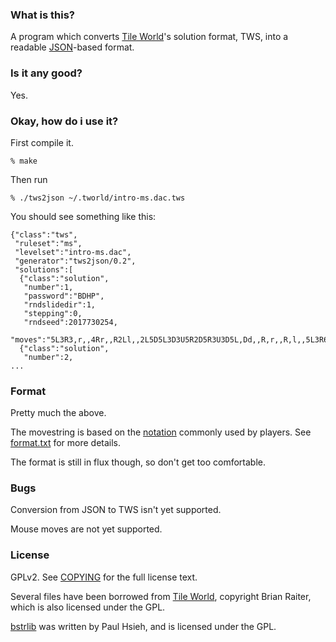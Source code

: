 ### What is this? ###

A program which converts [Tile World][]'s solution format, TWS, into a readable [JSON][]-based format.

[Tile World]: http://www.muppetlabs.com/~breadbox/software/tworld/
[JSON]: http://www.json.org/

### Is it any good? ###

Yes.

### Okay, how do i use it? ###

First compile it.

    % make

Then run

    % ./tws2json ~/.tworld/intro-ms.dac.tws

You should see something like this:

    {"class":"tws",
     "ruleset":"ms",
     "levelset":"intro-ms.dac",
     "generator":"tws2json/0.2",
     "solutions":[
      {"class":"solution",
       "number":1,
       "password":"BDHP",
       "rndslidedir":1,
       "stepping":0,
       "rndseed":2017730254,
       "moves":"5L3R3,r,,4Rr,,R2Ll,,2L5D5L3D3U5R2D5R3U3D5L,Dd,,R,r,,R,l,,5L3R6D,,d"},
      {"class":"solution",
       "number":2,
    ...

### Format ###

Pretty much the above.

The movestring is based on the [notation][] commonly used by players. See [format.txt](format.txt) for more details.

The format is still in flux though, so don't get too comfortable.

[notation]: https://wiki.bitbusters.club/Directional_notation

### Bugs ###

Conversion from JSON to TWS isn't yet supported.

Mouse moves are not yet supported.

### License ###

GPLv2. See [COPYING](COPYING) for the full license text.

Several files have been borrowed from [Tile World][], copyright Brian Raiter, which is also licensed under the GPL.

[bstrlib][] was written by Paul Hsieh, and is licensed under the GPL.

[bstrlib]: http://bstring.sourceforge.net/
